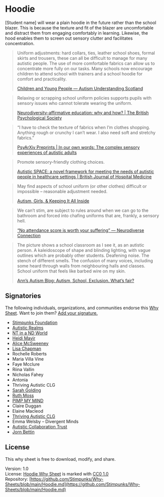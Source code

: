 # Hoodie

[Student name] will wear a plain hoodie in the future rather than the school blazer. This is because the texture and fit of the blazer are uncomfortable and distract them from engaging comfortably in learning. Likewise, the hood enables them to screen out sensory clutter and facilitates concentration.

> Uniform adjustments: hard collars, ties, leather school shoes, formal skirts and trousers, these can all be difficult to manage for many autistic people. The use of more comfortable fabrics can allow us to concentrate more fully on our tasks. Many schools now encourage children to attend school with trainers and a school hoodie for comfort and practicality.
> 
> [Children and Young People — Autism Understanding Scotland](https://www.autismunderstanding.scot/information-hub/children-young-people)

> Relaxing or scrapping school uniform policies supports pupils with sensory issues who cannot tolerate wearing the uniform.
> 
> [Neurodiversity-affirmative education: why and how? | The British Psychological Society](https://www.bps.org.uk/psychologist/neurodiversity-affirmative-education-why-and-how)

> “I have to check the texture of fabrics when I’m clothes shopping. Anything rough or crunchy I can’t wear. I also need soft and stretchy fabrics.”
> 
> [PsyArXiv Preprints | In our own words: The complex sensory experiences of autistic adults](https://osf.io/preprints/psyarxiv/3nk7a)

> Promote sensory-friendly clothing choices.
> 
> [Autistic SPACE: a novel framework for meeting the needs of autistic people in healthcare settings | British Journal of Hospital Medicine](https://www.magonlinelibrary.com/doi/full/10.12968/hmed.2023.0006)

> May find aspects of school uniform (or other clothes) difficult or impossible – reasonable adjustment needed.
> 
> [Autism, Girls, & Keeping It All Inside](https://s3.eu-central-1.amazonaws.com/up.raindrop.io/raindrop/files/485/001/224/keeping_it_all_inside.pdf?X-Amz-Algorithm=AWS4-HMAC-SHA256&X-Amz-Content-Sha256=UNSIGNED-PAYLOAD&X-Amz-Credential=ASIAZWICFKR6YEGMGVFR%2F20240405%2Feu-central-1%2Fs3%2Faws4_request&X-Amz-Date=20240405T124944Z&X-Amz-Expires=1800&X-Amz-Security-Token=IQoJb3JpZ2luX2VjEHgaDGV1LWNlbnRyYWwtMSJHMEUCIQDr7chnXbDLaZMtLkoRigD6AR%2BnCFTbtRuSeYqDZvUzawIgdm1f7yl%2FuC2zbgZnrDD2%2B9uNRQz6cOv6%2FCcnpbcP8kQqgQQIof%2F%2F%2F%2F%2F%2F%2F%2F%2F%2FARAAGgw2NjYyNjEzNDU0MDUiDOxaBOjlTAfMzF%2FVkyrVA00W8xRTCjKXrS3tLupAmR%2BxWFAn%2FwCr4hvrWbZ5g1gS06LwL%2BS0xaPCJiXtE1Stk3EU%2FalwZNe5lkWENUUr42oWzAV0A%2Bba4156HVWPNfmoH5PUuURZHxyxFzb7%2BG2e5uq%2B5XHYIM4f1ySDtTyCgRGGzhjoAuVETi7bqw%2Bx0y4CNWPxjs%2FI%2FX5wREu2ctJQxT6nCjFoPLZQFbkTt2kD6JTzhbr3iBziPLEf9QBl6ELnqS4Pq%2F125m07kBGVzUGYWd3zNjfShIDzkuX%2B7M2M6d6BiOpW4OtNA5emYAYOzb%2FeQAwUHsOV9NrhYH9WNIMHho%2Ba%2F2LvKQYNWNumQY3oglgXl%2BU%2Fnv2R2cqIEDzi39sMlbUyQh65m3TNocfg2QljtLy8pp3MfdRVriTG2P7NzDpfIvCxP5n8JQrmR4bNZU6kDCcBkkFwArmWDAhHAML9bEpSnYLQslR%2B81KHGLdcguSR3uQPZlNLdTsuEibofx1W%2BtMUnEZWcju7Gt0NS3HLJi%2BI3OGfO0b7j350XSWtXeMUWhj7ASzHh9N6Vd5CyhTTFm1mWVWQDNsjC%2FAnPq95HgRu%2FtwF%2B4p%2FKZWVeWEpkm9U0YIdbNgNTfwd%2BVjfRzkg7%2F4nLGUwodS%2BsAY6pQFHt61jY6rzSvQS7TU%2FuyJYxuo1Q%2FUwmGj6sqcaXkoBhmscltFkztdgApI2an5OhD6A0IQQt%2Bu7PhJ1QRMU9BZhYs49FFvuSyRScEmGSUO6rz4CUjePoVpXYIDOg3%2BeMXOZO5jia1RVDQoaSq8GPVuVJdbWQRbx2hHuCOh0LaULLlyxnt5VYlHqfsEJ4rKU7g1OZ2aC4uI4FOQ4CHWrn5R4JlVKR5o%3D&X-Amz-Signature=329c380932b04fa47cb45d8a66e9d7f014df3dca75addcca2017cec7bc7cc6ca&X-Amz-SignedHeaders=host&x-id=GetObject)

> We can’t stim, are subject to rules around when we can go to the bathroom and forced into chafing uniforms that are, frankly, a sensory hell.
> 
> [“No attendance score is worth your suffering” — Neurodiverse Connection](https://ndconnection.co.uk/blog/school-attendance?fbclid=IwAR1sKNadTvB5hiV1dxEoOOvuTCDpET8GEvGuYn-IDQCz8FH8fphnXnTNBYU_aem_AVerx9v6D_7bT4T-Me-49UmjRWS1hOm73X3pbLLfyuuzKXaoG_FXWkKI03EDZfVVirk)

> The picture shows a school classroom as I see it, as an autistic person. A kaleidoscope of shape and blinding lighting, with vague outlines which are probably other students. Deafening noise. The stench of different smells. The confusion of many voices, including some heard through walls from neighbouring halls and classes. School uniform that feels like barbed wire on my skin.
> 
> [Ann’s Autism Blog: Autism, School, Exclusion. What’s fair?](https://annsautism.blogspot.com/2018/08/autism-school-exclusion-whats-fair.html)

## Signatories

The following individuals, organizations, and communities endorse this [Why Sheet](https://stimpunks.org/why/). Want to join them? [Add your signature.](https://stimpunks.org/fieldguide/operations/forms/sign-why-sheet/)

- [Stimpunks Foundation](https://stimpunks.org/)
- [Autistic Realms](https://www.autisticrealms.com/)
- [NT in a ND World](https://www.nt-in-a-nd-world.com/)
- [Heidi Mavir](https://www.heidimavir.com/)
- [Alice McSweeney](https://neurodiversejourneys.com/)
- [Lisa Chapman](https://x.com/CommonSenseSLT?t=F3NyG_PwsU11ekXd7npIZg&s=09)
- Rochelle Roberts
- Maria Villa Vine
- Faye Mcclure
- Riina Vallin
- Nicholas Fahey
- Antonia
- Thriving Autistic CLG
- [Sarah Golding](https://www.sarah-golding.co.uk/)
- [Ruth Moss](http://theeverythingiknow.substack.com/)
- [PIMP MY MIND](https://www.facebook.com/profile.php?id=61551477268432)
- Claire Duggan
- Elaine Macleod
- [Thriving Autistic CLG](https://www.thrivingautistic.org/)
- Emma Welsby – Divergent Minds
- [Autistic Collaboration Trust](https://autcollab.org/)
- [Jorn Bettin](https://jornbettin.com/)

## License

This why sheet is free to download, modify, and share.

Version: 1.0  
License: [Hoodie Why Sheet](https://stimpunks.org/why/hoodie/) is marked with [CC0 1.0](https://creativecommons.org/publicdomain/zero/1.0/?ref=chooser-v1)  
Repository: [https://github.com/Stimpunks/Why-Sheets/blob/main/Hoodie.md](https://github.com/Stimpunks/Why-Sheets/blob/main/Hoodie.md)

